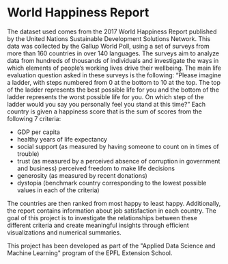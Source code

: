 # World Happiness Report

The dataset used comes from the 2017 World Happiness Report published by the United Nations Sustainable Development Solutions Network. This data was collected by the Gallup World Poll, using a set of surveys from more than 160 countries in over 140 languages. The surveys aim to analyze data from hundreds of thousands of individuals and investigate the ways in which elements of people’s working lives drive their wellbeing.
The main life evaluation question asked in these surveys is the following:
“Please imagine a ladder, with steps numbered from 0 at the bottom to 10 at the top. The top of the ladder represents the best possible life for you and the bottom of the ladder represents the worst possible life for you. On which step of the ladder would you say you personally feel you stand at this time?”
Each country is given a happiness score that is the sum of scores from the following 7 criteria:

- GDP per capita
- healthy years of life expectancy
- social support (as measured by having someone to count on in times of trouble)
- trust (as measured by a perceived absence of corruption in government and business) perceived freedom to make life decisions
- generosity (as measured by recent donations)
- dystopia (benchmark country corresponding to the lowest possible values in each of the criteria)

The countries are then ranked from most happy to least happy. Additionally, the report contains information about job satisfaction in each country.
The goal of this project is to investigate the relationships between these different criteria and create meaningful insights through efficient visualizations and numerical summaries.

This project has been developed as part of the "Applied Data Science and Machine Learning" program of the EPFL Extension School.